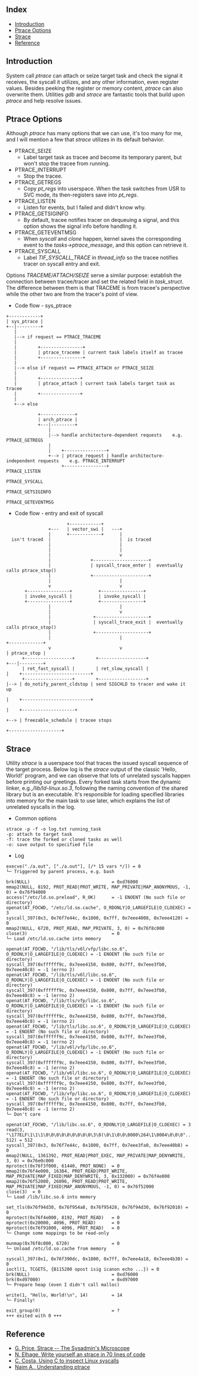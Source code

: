 ## Index

- [Introduction](#introduction)
- [Ptrace Options](#ptrace-options)
- [Strace](#strace)
- [Reference](#reference)

## <a name="introduction"></a> Introduction

System call *ptrace* can attach or seize target task and check the signal it receives, the syscall it utilizes, and any other information, even register values. 
Besides peeking the register or memory content, *ptrace* can also overwrite them. 
Utilities *gdb* and *strace* are fantastic tools that build upon *ptrace* and help resolve issues.

## <a name="ptrace-options"></a> Ptrace Options

Although *ptrace* has many options that we can use, it's too many for me, and I will mention a few that *strace* utilizes in its default behavior.
- PTRACE_SEIZE
   - Label target task as tracee and become its temporary parent, but won't stop the tracee from running.
- PTRACE_INTERRUPT
   - Stop the tracee.
- PTRACE_GETREGS
   - Copy *pt_regs* into userspace. When the task switches from USR to SVC mode, its then-registers save into *pt_regs*.
- PTRACE_LISTEN
   - Listen for events, but I failed and didn't know why.
- PTRACE_GETSIGINFO
   - By default, tracee notifies tracer on dequeuing a signal, and this option shows the signal info before handling it.
- PTRACE_GETEVENTMSG
   - When *syscall* and *clone* happen, kernel saves the corresponding event to the *tasks->ptrace_message*, and this option can retrieve it.
- PTRACE_SYSCALL
   - Label *TIF_SYSCALL_TRACE* in *thread_info* so the tracee notifies tracer on syscall entry and exit.

Options _TRACEME/ATTACH/SEIZE_ serve a similar purpose: establish the connection between tracee/tracer and set the related field in _task_struct_. 
The difference between them is that TRACEME is from tracee's perspective while the other two are from the tracer's point of view.

- Code flow - sys_ptrace

```
+------------+                                                                                             
| sys_ptrace |                                                                                             
+--|---------+                                                                                             
   |                                                                                                       
   |--> if request == PTRACE_TRACEME                                                                       
   |                                                                                                       
   |        +----------------+                                                                             
   |        | ptrace_traceme | current task labels itself as tracee                                        
   |        +----------------+                                                                             
   |                                                                                                       
   |--> else if request == PTRACE_ATTACH or PTRACE_SEIZE                                                   
   |                                                                                                       
   |        +---------------+                                                                              
   |        | ptrace_attach | current task labels target task as tracee                                    
   |        +---------------+                                                                              
   |                                                                                                       
   +--> else                                                                                               
                                                                                                           
            +-------------+                                                                                
            | arch_ptrace |                                                                                
            +---|---------+                                                                                
                |                                                                                          
                |--> handle architecture-dependent requests    e.g. PTRACE_GETREGS                         
                |                                                                                          
                |    +----------------+                                                                    
                +--> | ptrace_request | handle architecture-independent requests    e.g. PTRACE_INTERRUPT  
                     +----------------+                                                  PTRACE_LISTEN     
                                                                                         PTRACE_SYSCALL    
                                                                                         PTRACE_GETSIGINFO 
                                                                                         PTRACE_GETEVENTMSG                          
```

- Code flow - entry and exit of syscall

```
                       +------------+                                                                                                              
                +---   | vector_swi |   ---+                                                                                                       
                |      +------------+      |                                                                                                       
  isn't traced  |                          |  is traced                                                                                            
                |                          |                                                                                                       
                |                          |                                                                                                       
                |                          v                                                                                                       
                |               +---------------------+                                                                                            
                |               | syscall_trace_enter |  eventually calls ptrace_stop()                                                            
                |               +---------------------+                                                                                            
                |                          |                                                                                                       
                v                          v                                                                                                       
       +----------------+          +----------------+                                                                                              
       | invoke_syscall |          | invoke_syscall |                                                                                              
       +----------------+          +----------------+                                                                                              
                |                          |                                                                                                       
                |                          v                                                                                                       
                |                +--------------------+                                                                                            
                |                | syscall_trace_exit |  eventually calls ptrace_stop()                                                            
                |                +--------------------+                                                                                            
                |                          |                            +-------------+                                                            
                v                          v                            | ptrace_stop |                                                            
      +------------------+        +------------------+                  +---|---------+                                                            
      | ret_fast_syscall |        | ret_slow_syscall |                      |    +--------------------------+                                      
      +------------------+        +------------------+                      |--> | do_notify_parent_cldstop | send SIGCHLD to tracer and wake it up
                                                                            |    +--------------------------+                                      
                                                                            |    +--------------------+                                            
                                                                            +--> | freezable_schedule | tracee stops                               
                                                                                 +--------------------+
```

## <a name="strace"></a> Strace

Utility _strace_ is a userspace tool that traces the issued syscall sequence of the target process. 
Below log is the _strace_ output of the classic 'Hello, World!' program, and we can observe that lots of unrelated syscalls happen before printing our greetings. 
Every forked task starts from the dynamic linker, e.g.,_/lib/ld-linux.so.3_, following the naming convention of the shared library but is an executable. 
It's responsible for loading specified libraries into memory for the main task to use later, which explains the list of unrelated syscalls in the log.

- Common options

```
strace -p -f -o log.txt running_task
-p: attach to target task
-f: trace the forked or cloned tasks as well
-o: save output to specified file
```

- Log

```
execve("./a.out", ["./a.out"], [/* 15 vars */]) = 0
└─ Triggered by parent process, e.g. bash

brk(NULL)                               = 0xd76000
mmap2(NULL, 8192, PROT_READ|PROT_WRITE, MAP_PRIVATE|MAP_ANONYMOUS, -1, 0) = 0x76f94000
access("/etc/ld.so.preload", R_OK)      = -1 ENOENT (No such file or directory)
openat(AT_FDCWD, "/etc/ld.so.cache", O_RDONLY|O_LARGEFILE|O_CLOEXEC) = 3
syscall_397(0x3, 0x76f7e44c, 0x1800, 0x7ff, 0x7eee4008, 0x7eee4120) = 0
mmap2(NULL, 6720, PROT_READ, MAP_PRIVATE, 3, 0) = 0x76f8c000
close(3)                                = 0
└─ Load /etc/ld.so.cache into memory

openat(AT_FDCWD, "/lib/tls/v6l/vfp/libc.so.6", O_RDONLY|O_LARGEFILE|O_CLOEXEC) = -1 ENOENT (No such file or directory)
syscall_397(0xffffff9c, 0x7eee4150, 0x800, 0x7ff, 0x7eee3fb0, 0x7eee40c8) = -1 (errno 2)
openat(AT_FDCWD, "/lib/tls/v6l/libc.so.6", O_RDONLY|O_LARGEFILE|O_CLOEXEC) = -1 ENOENT (No such file or directory)
syscall_397(0xffffff9c, 0x7eee4150, 0x800, 0x7ff, 0x7eee3fb0, 0x7eee40c8) = -1 (errno 2)
openat(AT_FDCWD, "/lib/tls/vfp/libc.so.6", O_RDONLY|O_LARGEFILE|O_CLOEXEC) = -1 ENOENT (No such file or directory)
syscall_397(0xffffff9c, 0x7eee4150, 0x800, 0x7ff, 0x7eee3fb0, 0x7eee40c8) = -1 (errno 2)
openat(AT_FDCWD, "/lib/tls/libc.so.6", O_RDONLY|O_LARGEFILE|O_CLOEXEC) = -1 ENOENT (No such file or directory)
syscall_397(0xffffff9c, 0x7eee4150, 0x800, 0x7ff, 0x7eee3fb0, 0x7eee40c8) = -1 (errno 2)
openat(AT_FDCWD, "/lib/v6l/vfp/libc.so.6", O_RDONLY|O_LARGEFILE|O_CLOEXEC) = -1 ENOENT (No such file or directory)
syscall_397(0xffffff9c, 0x7eee4150, 0x800, 0x7ff, 0x7eee3fb0, 0x7eee40c8) = -1 (errno 2)
openat(AT_FDCWD, "/lib/v6l/libc.so.6", O_RDONLY|O_LARGEFILE|O_CLOEXEC) = -1 ENOENT (No such file or directory)
syscall_397(0xffffff9c, 0x7eee4150, 0x800, 0x7ff, 0x7eee3fb0, 0x7eee40c8) = -1 (errno 2)
openat(AT_FDCWD, "/lib/vfp/libc.so.6", O_RDONLY|O_LARGEFILE|O_CLOEXEC) = -1 ENOENT (No such file or directory)
syscall_397(0xffffff9c, 0x7eee4150, 0x800, 0x7ff, 0x7eee3fb0, 0x7eee40c8) = -1 (errno 2)
└─ Don't care

openat(AT_FDCWD, "/lib/libc.so.6", O_RDONLY|O_LARGEFILE|O_CLOEXEC) = 3
read(3, "\177ELF\1\1\1\0\0\0\0\0\0\0\0\0\3\0(\0\1\0\0\0000\264\1\0004\0\0\0"..., 512) = 512
syscall_397(0x3, 0x76f7e44c, 0x1800, 0x7ff, 0x7eee3fa0, 0x7eee40b8) = 0
mmap2(NULL, 1361392, PROT_READ|PROT_EXEC, MAP_PRIVATE|MAP_DENYWRITE, 3, 0) = 0x76e0c000
mprotect(0x76f3f000, 61440, PROT_NONE)  = 0
mmap2(0x76f4e000, 16384, PROT_READ|PROT_WRITE, MAP_PRIVATE|MAP_FIXED|MAP_DENYWRITE, 3, 0x132000) = 0x76f4e000
mmap2(0x76f52000, 26096, PROT_READ|PROT_WRITE, MAP_PRIVATE|MAP_FIXED|MAP_ANONYMOUS, -1, 0) = 0x76f52000
close(3)  = 0
└─ Load /lib/libc.so.6 into memory

set_tls(0x76f94d30, 0x76f954a8, 0x76f95428, 0x76f94d30, 0x76f92010) = 0
mprotect(0x76f4e000, 8192, PROT_READ)   = 0
mprotect(0x20000, 4096, PROT_READ)      = 0
mprotect(0x76f91000, 4096, PROT_READ)   = 0
└─ Change some mappings to be read-only

munmap(0x76f8c000, 6720)                = 0
└─ Unload /etc/ld.so.cache from memory

syscall_397(0x1, 0x76f390dc, 0x1800, 0x7ff, 0x7eee4a18, 0x7eee4b30) = 0
ioctl(1, TCGETS, {B115200 opost isig icanon echo ...}) = 0
brk(NULL)                               = 0xd76000
brk(0xd97000)                           = 0xd97000
└─ Prepare heap (even I didn't call malloc)

write(1, "Hello, World!\n", 14)         = 14
└─ Finally!

exit_group(0)                           = ?
+++ exited with 0 +++
```

## <a name="reference"></a> Reference

- [G. Price, Strace -- The Sysadmin's Microscope](https://blogs.oracle.com/linux/post/strace-the-sysadmins-microscope)
- [N. Elhage, Write yourself an strace in 70 lines of code](https://blog.nelhage.com/2010/08/write-yourself-an-strace-in-70-lines-of-code/)
- [C. Costa, Using C to inspect Linux syscalls](https://ops.tips/gists/using-c-to-inspect-linux-syscalls/)
- [Naim A., Understanding ptrace](https://abda.nl/posts/understanding-ptrace/)




